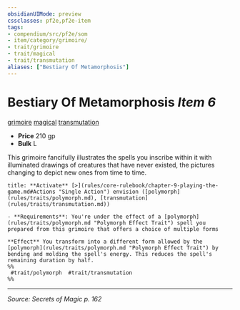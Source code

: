 ```yaml
---
obsidianUIMode: preview
cssclasses: pf2e,pf2e-item
tags:
- compendium/src/pf2e/som
- item/category/grimoire/
- trait/grimoire
- trait/magical
- trait/transmutation
aliases: ["Bestiary Of Metamorphosis"]
---
```

# Bestiary Of Metamorphosis *Item 6*  
[grimoire](rules/traits/grimoire-som.md "Grimoire Item Trait")  [magical](rules/traits/magical.md "Magical Item Trait")  [transmutation](rules/traits/transmutation.md "Transmutation School Trait")  

- **Price** 210 gp
- **Bulk** L

This grimoire fancifully illustrates the spells you inscribe within it with illuminated drawings of creatures that have never existed, the pictures changing to depict new ones from time to time.

```ad-embed-ability
title: **Activate** [>](rules/core-rulebook/chapter-9-playing-the-game.md#Actions "Single Action") envision ([polymorph](rules/traits/polymorph.md), [transmutation](rules/traits/transmutation.md))

- **Requirements**: You're under the effect of a [polymorph](rules/traits/polymorph.md "Polymorph Effect Trait") spell you prepared from this grimoire that offers a choice of multiple forms

**Effect** You transform into a different form allowed by the [polymorph](rules/traits/polymorph.md "Polymorph Effect Trait") by bending and molding the spell's energy. This reduces the spell's remaining duration by half.  
%%
 #trait/polymorph  #trait/transmutation 
%%
```


---
*Source: Secrets of Magic p. 162*